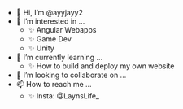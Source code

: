 - 👋 Hi, I’m @ayyjayy2
- 👀 I’m interested in ...
    - ✨ Angular Webapps
    - ✨ Game Dev
    - ✨ Unity
- 🌱 I’m currently learning ...
    - ✨ How to build and deploy my own website
- 💞️ I’m looking to collaborate on ...
- 📫 How to reach me ...
    - ✨ Insta: @LaynsLife_

<!---
ayyjayy2/ayyjayy2 is a ✨ special ✨ repository because its `README.md` (this file) appears on your GitHub profile.
You can click the Preview link to take a look at your changes.
--->
